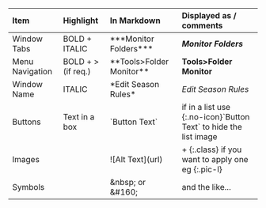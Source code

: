 Item            | Highlight          | In Markdown                  | Displayed as / comments
:---------------|:-------------------|:-----------------------------|:--------------------------
Window Tabs     | BOLD + ITALIC      | \*\*\*Monitor Folders\*\*\*  | ***Monitor Folders***
Menu Navigation | BOLD + > (if req.) | \*\*Tools>Folder Monitor\*\* | **Tools>Folder Monitor**
Window Name     | ITALIC             | \*Edit Season Rules\*        | *Edit Season Rules*
Buttons         | Text in a box      | \`Button Text\`              | if in a list use \{:.no-icon\}\`Button Text\` to hide the list image
Images          |                    | \!\[Alt Text\]\(url\)        | + \{:.class\} if you want to apply one eg \{:.pic-l\}
Symbols         |                    | &amp;nbsp; or &amp;#160;     | and the like...